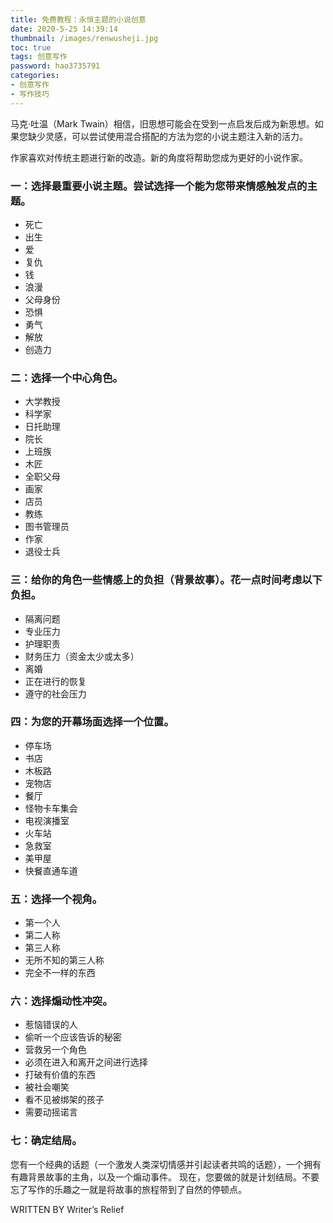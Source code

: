 ```yaml
---
title: 免费教程：永恒主题的小说创意
date: 2020-5-25 14:39:14
thumbnail: /images/renwusheji.jpg
toc: true
tags: 创意写作
password: hao3735791
categories:
- 创意写作
- 写作技巧
---
```


马克·吐温（Mark Twain）相信，旧思想可能会在受到一点启发后成为新思想。如果您缺少灵感，可以尝试使用混合搭配的方法为您的小说主题注入新的活力。

作家喜欢对传统主题进行新的改造。新的角度将帮助您成为更好的小说作家。

<!-- more -->

### 一：选择最重要小说主题。尝试选择一个能为您带来情感触发点的主题。

- 死亡
- 出生
- 爱
- 复仇
- 钱
- 浪漫
- 父母身份
- 恐惧
- 勇气
- 解放
- 创造力

### 二：选择一个中心角色。

- 大学教授
- 科学家
- 日托助理
- 院长
- 上班族
- 木匠
- 全职父母
- 画家
- 店员
- 教练
- 图书管理员
- 作家
- 退役士兵

### 三：给你的角色一些情感上的负担（背景故事）。花一点时间考虑以下负担。

- 隔离问题
- 专业压力
- 护理职责
- 财务压力（资金太少或太多）
- 离婚
- 正在进行的恢复
- 遵守的社会压力

### 四：为您的开幕场面选择一个位置。

- 停车场
- 书店
- 木板路
- 宠物店
- 餐厅
- 怪物卡车集会
- 电视演播室
- 火车站
- 急救室
- 美甲屋
- 快餐直通车道

### 五：选择一个视角。

- 第一个人
- 第二人称
- 第三人称
- 无所不知的第三人称
- 完全不一样的东西
  
### 六：选择煽动性冲突。

- 惹恼错误的人
- 偷听一个应该告诉的秘密
- 营救另一个角色
- 必须在进入和离开之间进行选择
- 打破有价值的东西
- 被社会嘲笑
- 看不见被绑架的孩子
- 需要动摇诺言

### 七：确定结局。

您有一个经典的话题（一个激发人类深切情感并引起读者共鸣的话题），一个拥有有趣背景故事的主角，以及一个煽动事件。
现在，您要做的就是计划结局。不要忘了写作的乐趣之一就是将故事的旅程带到了自然的停顿点。

WRITTEN BY
Writer’s Relief



